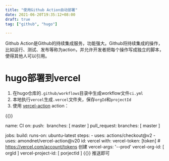 ```yaml
---
title: "使用Github Action自动部署"
date: 2021-06-20T19:35:12+08:00
draft: true
tag: ["github", "hugo"]

---
```


Github Action是Github的持续集成服务，功能强大。Github将持续集成的操作，比如运行、测试、发布等称为action，并允许开发者把每个操作写成独立的脚本，使得其他人可以引用。

# hugo部署到vercel

1. 在hugo仓库的`.github/workflows`目录中生成workflow文件`ci.yml`
2. 本地执行`vercel`生成`.vercel`文件夹，保存`orgId`和`projectId`
3. 使用  [vercel-action](https://github.com/amondnet/vercel-action) action：

{{<highlight yml>}}

name: CI
on:
  push:
​    branches: [ master ]
  pull_request:
    branches: [ master ]

jobs:
  build:
    runs-on: ubuntu-latest
    steps:
      - uses: actions/checkout@v2
      - uses: amondnet/vercel-action@v20
        id: vercel
        with:
          vercel-token: [token] # https://vercel.com/account/tokens 创建
          vercel-args: '--prod'
          vercel-org-id: [ orgId ]
          vercel-project-id: [ porjectId ]
{{</highlight>}}
推送即可
